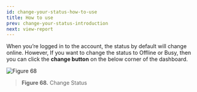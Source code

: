 ```yaml
---
id: change-your-status-how-to-use
title: How to use
prev: change-your-status-introduction
next: view-report
---
```


When you’re logged in to the account, the status by default will change online. However, If you want to change the status to Offline or Busy, then you can click the **change button** on the below corner of the dashboard.

![Figure 68](/assets/images/products/kata-omnichat/image68.png)

> **Figure 68.** Change Status
